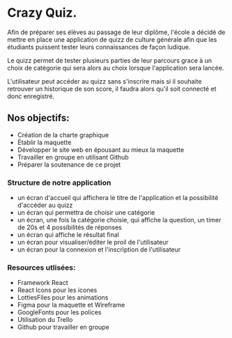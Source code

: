 # Crazy Quiz.

Afin de préparer ses élèves au passage de leur diplôme, l'école a décidé de mettre en place une application de quizz de culture générale afin que les étudiants puissent tester leurs connaissances de façon ludique.

Le quizz permet de tester plusieurs parties de leur parcours grace à un choix de catégorie qui sera alors au choix lorsque l'application sera lancée.

L'utilisateur peut accéder au quizz sans s'inscrire mais si il souhaite retrouver un historique de son score, il faudra alors qu'il soit connecté et donc enregistré.

## Nos objectifs: 

<ul>
<li>Création de la charte graphique</li>
<li>Établir la maquette</li>
<li>Développer le site web en épousant au mieux la maquette</li>
<li>Travailler en groupe en utilisant Github</li>
<li>Préparer la soutenance de ce projet</li>
</ul>

### Structure de notre application

<ul>
<li>un écran d'accueil qui affichera le titre de l'application et la possibilité d'accéder au quizz</li>
<li>un écran qui permettra de choisir une catégorie</li>
<li>un écran, une fois la catégorie choisie, qui affiche la question, un timer de 20s et 4 possibilités de réponses</li>
<li>un écran qui affiche le résultat final</li>
<li>un écran pour visualiser/éditer le proil de l'utilisateur</li>
<li>un écran pour la connexion et l'inscription de l'utilisateur</li>
</ul>

### Resources utlisées: 

<ul>
<li>Framework React</li>
<li>React Icons pour les icones</li>
<li>LottiesFiles pour les animations</li>
<li>Figma pour la maquette et Wireframe</li>
<li>GoogleFonts pour les polices</li>
<li>Utilisation du Trello</li>
<li>Github pour travailler en groupe</li>
</ul>
